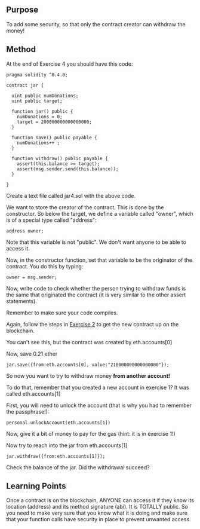 ## Purpose

To add some security, so that only the contract creator can withdraw the money!

## Method 

At the end of Exercise 4 you should have this code:

```
pragma solidity ^0.4.0;

contract jar {
  
  uint public numDonations; 
  uint public target;

  function jar() public {
    numDonations = 0;
    target = 200000000000000000;
  }

  function save() public payable {
    numDonations++ ;
  }

  function withdraw() public payable {
    assert(this.balance >= target);
    assert(msg.sender.send(this.balance));
  }

}
```

Create a text file called jar4.sol with the above code.

We want to store the creator of the contract. This is done by the constructor. So below the target, we define a variable called "owner", which is of a special type called "address":

    address owner;
    
    
Note that this variable is not "public". We don't want anyone to be able to access it.

Now, in the constructor function, set that variable to be the originator of the contract. You do this by typing:

    owner = msg.sender;
    
Now, write code to check whether the person trying to withdraw funds is the same that originated the contract (it is very similar to the other assert statements).

Remember to make sure your code compiles.

Again, follow the steps in [Exercise 2](https://gist.github.com/danmermel/66c87ffb1b6174999762c45d5251ffdf) to get the new contract up on the blockchain.

You can't see this, but the contract was created by eth.accounts[0]

Now, save 0.21 ether

    jar.save({from:eth.accounts[0], value:"210000000000000000"});

So now you want to try to withdraw money **from another account!**

To do that, remember that you created a new account in exercise 1? It was called eth.accounts[1]

First, you will need to unlock the account (that is why you had to remember the passphrase!):

    personal.unlockAccount(eth.accounts[1])
    
Now, give it a bit of money to pay for the gas (hint: it is in exercise 1!)

Now try to reach into the jar from eth.accounts[1]

    jar.withdraw({from:eth.accounts[1]});

Check the balance of the jar. Did the withdrawal succeed?

## Learning Points

Once a contract is on the blockchain, ANYONE can access it if they know its location (address) and its method signature (abi). It is TOTALLY public. So you need to make very sure that you know what it is doing and make sure that your function calls have security in place to prevent unwanted access.
